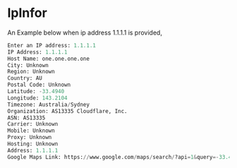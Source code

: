 # IpInfor



An Example below when ip address 1.1.1.1 is provided,

```python
Enter an IP address: 1.1.1.1
IP Address: 1.1.1.1
Host Name: one.one.one.one
City: Unknown
Region: Unknown
Country: AU
Postal Code: Unknown
Latitude: -33.4940
Longitude: 143.2104
Timezone: Australia/Sydney
Organization: AS13335 Cloudflare, Inc.
ASN: AS13335
Carrier: Unknown
Mobile: Unknown
Proxy: Unknown
Hosting: Unknown
Address: 1.1.1.1
Google Maps Link: https://www.google.com/maps/search/?api=1&query=-33.4940,143.2104

```
